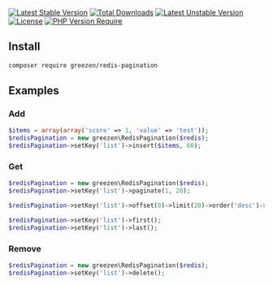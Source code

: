 [![Latest Stable Version](http://poser.pugx.org/greezen/redis-pagination/v)](https://packagist.org/packages/greezen/redis-pagination) 
[![Total Downloads](http://poser.pugx.org/greezen/redis-pagination/downloads)](https://packagist.org/packages/greezen/redis-pagination) 
[![Latest Unstable Version](http://poser.pugx.org/greezen/redis-pagination/v/unstable)](https://packagist.org/packages/greezen/redis-pagination) 
[![License](http://poser.pugx.org/greezen/redis-pagination/license)](https://packagist.org/packages/greezen/redis-pagination) 
[![PHP Version Require](http://poser.pugx.org/greezen/redis-pagination/require/php)](https://packagist.org/packages/greezen/redis-pagination)

## Install

```sh
composer require greezen/redis-pagination
```

## Examples

### Add

```php
$items = array(array('score' => 1, 'value' => 'test'));
$redisPagination = new greezen\RedisPagination($redis);
$redisPagination->setKey('list')->insert($items, 60);
```

### Get

```php
$redisPagination = new greezen\RedisPagination($redis);
$redisPagination->setKey('list')->paginate(1, 20);

$redisPagination->setKey('list')->offset(0)->limit(20)->order('desc')->get()

$redisPagination->setKey('list')->first();
$redisPagination->setKey('list')->last();
```

### Remove

```php
$redisPagination = new greezen\RedisPagination($redis);
$redisPagination->setKey('list')->delete();
```
